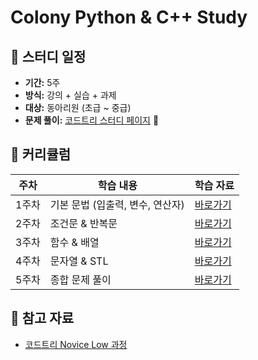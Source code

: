 # Colony Python & C++ Study

## 📅 스터디 일정
- **기간:** 5주
- **방식:** 강의 + 실습 + 과제
- **대상:** 동아리원 (초급 ~ 중급)
- **문제 풀이:** [코드트리 스터디 페이지](https://www.codetree.ai/) 🚀

## 📖 커리큘럼
| 주차  | 학습 내용 | 학습 자료 |
|------|----------|----------|
| 1주차 | 기본 문법 (입출력, 변수, 연산자) | [바로가기](week1/README.md) |
| 2주차 | 조건문 & 반복문 | [바로가기](week2/README.md) |
| 3주차 | 함수 & 배열 | [바로가기](week3/README.md) |
| 4주차 | 문자열 & STL | [바로가기](week4/README.md) |
| 5주차 | 종합 문제 풀이 | [바로가기](week5/README.md) |

## 🔗 참고 자료
- [코드트리 Novice Low 과정](https://www.codetree.ai/training-course/novice-low)
